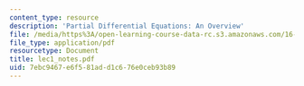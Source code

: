 ```yaml
---
content_type: resource
description: 'Partial Differential Equations: An Overview'
file: /media/https%3A/open-learning-course-data-rc.s3.amazonaws.com/16-920j-numerical-methods-for-partial-differential-equations-sma-5212-spring-2003/7ebc9467e6f581add1c676e0ceb93b89_lec1_notes.pdf
file_type: application/pdf
resourcetype: Document
title: lec1_notes.pdf
uid: 7ebc9467-e6f5-81ad-d1c6-76e0ceb93b89
---
```

